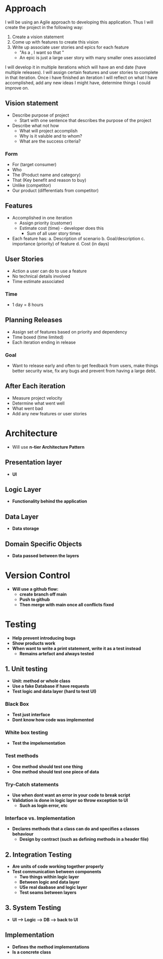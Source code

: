 # Approach
I will be using an Agile approach to developing this application. Thus I will create 
the project in the following way:

1. Create a vision statement
2. Come up with features to create this vision
3. Write up associate user stories and epics for each feature
    - "As a <user>, I want <goal> so that <reason>"
    - An epic is just a large user story with many smaller ones associated

I will develop it in multiple iterations which will have an end date (have multiple
releases). I will assign 
certain features and user stories to complete in that iteration. Once i have 
finished an iteration I will reflect on what I have accomplished, add any new ideas 
I might have, determine things I could improve on.

## Vision statement
- Describe purpose of project
    - Start with one sentence that describes the purpose of the project
- Describe what not how
    - What will project accomplish
    - Why is it valuble and to whom?
    - What are the success criteria?

### Form
- For (target consumer)
- Who 
- The (Product name and category)
- That (Key benefit and reason to buy)
- Unlike (competitor)
- Our product (differentiats from competitor)

## Features
- Accomplished in one iteration
    - Assign priority (customer)
    - Estimate cost (time) - developer does this
        - Sum of all user story times
- Each feature has:
    a. Description of scenario
    b. Goal/description
    c. importance (priority) of feature
    d. Cost (in days)

## User Stories
- Action a user can do to use a feature
- No technical details involved
- Time estimate associated

### Time
- 1 day = 8 hours
## Planning Releases
- Assign set of features based on priority and dependency
- Time boxed (time limited)
- Each iteration ending in release

### Goal
- Want to release early and often to get feedback from users, make things better 
security wise, fix any bugs and prevent from having a large debt.

## After Each iteration
- Measure project velocity
- Determine what went well
- What went bad
- Add any new features or user stories

# Architecture
- Will use <b>n-tier Architecture Pattern<b>

## Presentation layer
- UI

## Logic Layer
- Functionality behind the application

## Data Layer
- Data storage

## Domain Specific Objects
- Data passed between the layers

# Version Control
- Will use a github flow:  
    - create branch off main
    - Push to github
    - Then merge with main once all conflicts fixed

# Testing
- Help prevent introducing bugs
- Show products work
- When want to write a print statement, write it as a test instead
    - Remains artefact and always tested

## 1. Unit testing
- Unit: method or whole class
- Use a fake Database if have requests
- Test logic and data layer (hard to test UI)

### Black Box
- Test just interface
- Dont know how code was implemented

### White box testing
- Test the impelementation

### Test methods
- One method should test one thing
- One method should test one piece of data

### Try-Catch statements
- Use when dont want an error in your code to break script
- Validation is done in logic layer so throw exception to UI
    - Such as login error, etc

### Interface vs. Implementation
- Declares methods that a class can do and specifies a classes behaviour
    - Design by contract (such as defining methods in a header file)

## 2. Integration Testing
- Are units of code working together properly
- Test communication between components 
    - Two things within logic layer
    - Between logic and data layer
    - USe real daabase and logic layer
    - Test seams between layers

## 3. System Testing
- UI --> Logic --> DB --> back to UI
## Implementation
- Defines the method implementations
- Is a concrete class

